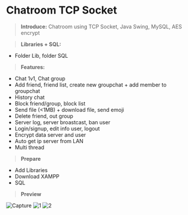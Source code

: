 # Chatroom TCP Socket

>**Introduce:** Chatroom using TCP Socket, Java Swing, MySQL, AES encrypt

>**Libraries + SQL:**
- Folder Lib, folder SQL

>**Features:**
- Chat 1v1, Chat group
- Add friend, friend list, create new groupchat + add member to groupchat
- History chat
- Block friend/group, block list
- Send file (<1MB) + download file, send emoji
- Delete friend, out group
- Server log, server broastcast, ban user
- Login/signup, edit info user, logout
- Encrypt data server and user
- Auto get ip server from LAN
- Multi thread

>**Prepare**
- Add Libraries
- Download XAMPP
- SQL

>**Preview**

![Capture](https://user-images.githubusercontent.com/68319165/206228700-a0f96f64-3ea5-4413-9857-f1d8c9122612.PNG)
![1](https://user-images.githubusercontent.com/68319165/206228727-0315b836-9086-4416-80f7-4ac3e0c7a19c.PNG)
![2](https://user-images.githubusercontent.com/68319165/206228748-4039b48d-ae59-40b3-8a51-10f297e4172c.PNG)



